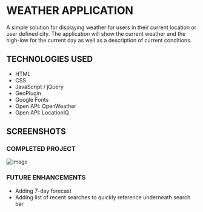 # WEATHER APPLICATION
A simple solution for displaying weather for users in their current location or user defined city. The application will show the current weather and the high-low for the current day as well as a description of current conditions.

## TECHNOLOGIES USED
- HTML
- CSS
- JavaScript / jQuery
- GeoPlugin
- Google Fonts
- Open API: OpenWeather
- Open API: LocationIQ

## SCREENSHOTS

### COMPLETED PROJECT
![image](https://imgur.com/rh6GgBB)

### FUTURE ENHANCEMENTS
- Adding 7-day forecast
- Adding list of recent searches to quickly reference underneath search bar


